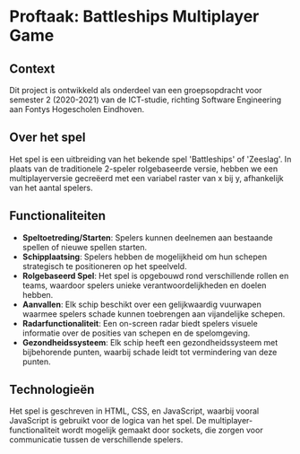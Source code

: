 # Proftaak: Battleships Multiplayer Game

## Context
Dit project is ontwikkeld als onderdeel van een groepsopdracht voor semester 2 (2020-2021) van de ICT-studie, richting Software Engineering aan Fontys Hogescholen Eindhoven.

## Over het spel
Het spel is een uitbreiding van het bekende spel 'Battleships' of 'Zeeslag'. In plaats van de traditionele 2-speler rolgebaseerde versie, hebben we een multiplayerversie gecreëerd met een variabel raster van x bij y, afhankelijk van het aantal spelers.

## Functionaliteiten
- **Speltoetreding/Starten**: Spelers kunnen deelnemen aan bestaande spellen of nieuwe spellen starten.
- **Schipplaatsing**: Spelers hebben de mogelijkheid om hun schepen strategisch te positioneren op het speelveld.
- **Rolgebaseerd Spel**: Het spel is opgebouwd rond verschillende rollen en teams, waardoor spelers unieke verantwoordelijkheden en doelen hebben.
- **Aanvallen**: Elk schip beschikt over een gelijkwaardig vuurwapen waarmee spelers schade kunnen toebrengen aan vijandelijke schepen.
- **Radarfunctionaliteit**: Een on-screen radar biedt spelers visuele informatie over de posities van schepen en de spelomgeving.
- **Gezondheidssysteem**: Elk schip heeft een gezondheidssysteem met bijbehorende punten, waarbij schade leidt tot vermindering van deze punten.

## Technologieën
Het spel is geschreven in HTML, CSS, en JavaScript, waarbij vooral JavaScript is gebruikt voor de logica van het spel. De multiplayer-functionaliteit wordt mogelijk gemaakt door sockets, die zorgen voor communicatie tussen de verschillende spelers.
